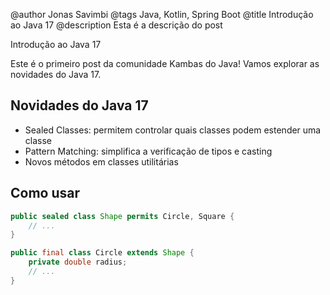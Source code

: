 @author Jonas Savimbi
@tags Java, Kotlin, Spring Boot
@title Introdução ao Java 17
@description Esta é a descrição do post

Introdução ao Java 17

Este é o primeiro post da comunidade Kambas do Java! Vamos explorar as novidades do Java 17.

## Novidades do Java 17

- Sealed Classes: permitem controlar quais classes podem estender uma classe
- Pattern Matching: simplifica a verificação de tipos e casting
- Novos métodos em classes utilitárias

## Como usar

```java
public sealed class Shape permits Circle, Square {
    // ...
}

public final class Circle extends Shape {
    private double radius;
    // ...
}

